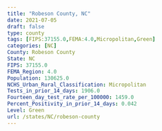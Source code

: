 ```yaml
---
title: "Robeson County, NC"
date: 2021-07-05
draft: false
type: county
tags: [FIPS:37155.0,FEMA:4.0,Micropolitan,Green]
categories: [NC]
County: Robeson County
State: NC
FIPS: 37155.0
FEMA_Region: 4.0
Population: 130625.0
NCHS_Urban_Rural_Classification: Micropolitan
Tests_in_prior_14_days: 1906.0
Fourteen_day_test_rate_per_100000: 1459.0
Percent_Positivity_in_prior_14_days: 0.042
Level: Green
url: /states/NC/robeson-county
---
```



